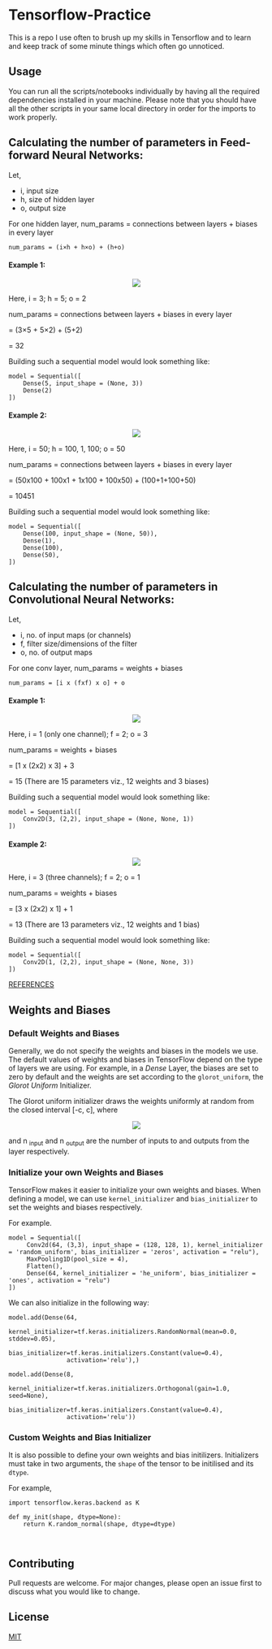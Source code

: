 # Tensorflow-Practice

This is a repo I use often to brush up my skills in Tensorflow and to learn and keep track of some minute things which often go unnoticed.

## Usage

You can run all the scripts/notebooks individually by having all the required dependencies installed in your machine. Please note that you should have all the other scripts in your same local directory in order for the imports to work properly.

## Calculating the number of parameters in Feed-forward Neural Networks:

Let, 
- i, input size
- h, size of hidden layer
- o, output size

For one hidden layer, num_params
= connections between layers + biases in every layer

`num_params = (i×h + h×o) + (h+o)`

#### Example 1:


<p align="center">
  <img  src=/assets/param_1.png/>
</p>


Here, i = 3; h = 5; o = 2

num_params = connections between layers + biases in every layer

= (3×5 + 5×2) + (5+2)

= 32

Building such a sequential model would look something like:

```
model = Sequential([
	Dense(5, input_shape = (None, 3))
	Dense(2)
])
```

#### Example 2:


<p align="center">
  <img  src=/assets/param_2.png/>
</p>


Here, i = 50; h = 100, 1, 100; o = 50

num_params = connections between layers + biases in every layer

= (50x100 + 100x1 + 1x100 + 100x50) + (100+1+100+50)

= 10451

Building such a sequential model would look something like:

```
model = Sequential([
	Dense(100, input_shape = (None, 50)),
	Dense(1),
	Dense(100),
	Dense(50),
])
```

## Calculating the number of parameters in Convolutional Neural Networks:

Let, 
- i, no. of input maps (or channels)
- f, filter size/dimensions of the filter
- o, no. of output maps

For one conv layer, num_params
= weights + biases

`num_params = [i x (fxf) x o] + o`

#### Example 1:


<p align="center">
  <img  src=/assets/param_3.png/>
</p>


Here, i = 1 (only one channel); f = 2; o = 3

num_params = weights + biases

= [1 x (2x2) x 3] + 3

= 15 (There are 15 parameters viz., 12 weights and 3 biases)

Building such a sequential model would look something like:

```
model = Sequential([
	Conv2D(3, (2,2), input_shape = (None, None, 1))
])
```

#### Example 2:


<p align="center">
  <img  src=/assets/param_4.png/>
</p>


Here, i = 3 (three channels); f = 2; o = 1

num_params = weights + biases

= [3 x (2x2) x 1] + 1

= 13 (There are 13 parameters viz., 12 weights and 1 bias)

Building such a sequential model would look something like:

```
model = Sequential([
	Conv2D(1, (2,2), input_shape = (None, None, 3))
])
```

[REFERENCES](https://towardsdatascience.com/counting-no-of-parameters-in-deep-learning-models-by-hand-8f1716241889#192e)

## Weights and Biases

### Default Weights and Biases

Generally, we do not specify the weights and biases in the models we use.
The default values of weights and biases in TensorFlow depend on the type of layers we are using.
For example, in a *Dense* Layer, the biases are set to zero by default and the weights are set according to the `glorot_uniform`, the *Glorot Uniform* Initializer.

The Glorot uniform initializer draws the weights uniformly at random from the closed interval [-c, c], where

<p align="center">
  <img  src="https://bit.ly/2UL6S6H"/>
</p>

and n <sub>input</sub> and n <sub>output</sub> are the number of inputs to and outputs from the layer respectively.

### Initialize your own Weights and Biases

TensorFlow makes it easier to initialize your own weights and biases. When defining a model, we can use `kernel_initializer` and `bias_initializer` to set the weights and biases respectively.

For example.

```
model = Sequential([
     Conv2d(64, (3,3), input_shape = (128, 128, 1), kernel_initializer = 'random_uniform', bias_initializer = 'zeros', activation = "relu"),
     MaxPooling1D(pool_size = 4),
     Flatten(),
     Dense(64, kernel_initializer = 'he_uniform', bias_initializer = 'ones', activation = "relu")
])
```

We can also initialize in the following way:

```
model.add(Dense(64, 
                kernel_initializer=tf.keras.initializers.RandomNormal(mean=0.0, stddev=0.05), 
                bias_initializer=tf.keras.initializers.Constant(value=0.4), 
                activation='relu'),)

model.add(Dense(8, 
                kernel_initializer=tf.keras.initializers.Orthogonal(gain=1.0, seed=None), 
                bias_initializer=tf.keras.initializers.Constant(value=0.4), 
                activation='relu'))
```

### Custom Weights and Bias Initializer

It is also possible to define your own weights and bias initilizers. Initializers must take in two arguments, the `shape` of the tensor to be initilised and its `dtype`.

For example,

```
import tensorflow.keras.backend as K

def my_init(shape, dtype=None):
	return K.random_normal(shape, dtype=dtype)



```







## Contributing
Pull requests are welcome. For major changes, please open an issue first to discuss what you would like to change.


## License
[MIT](https://choosealicense.com/licenses/mit/)
